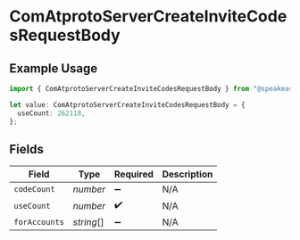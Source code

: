 # ComAtprotoServerCreateInviteCodesRequestBody

## Example Usage

```typescript
import { ComAtprotoServerCreateInviteCodesRequestBody } from "@speakeasy-api/bluesky/models/operations";

let value: ComAtprotoServerCreateInviteCodesRequestBody = {
  useCount: 262118,
};
```

## Fields

| Field              | Type               | Required           | Description        |
| ------------------ | ------------------ | ------------------ | ------------------ |
| `codeCount`        | *number*           | :heavy_minus_sign: | N/A                |
| `useCount`         | *number*           | :heavy_check_mark: | N/A                |
| `forAccounts`      | *string*[]         | :heavy_minus_sign: | N/A                |